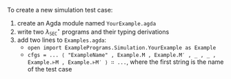 To create a new simulation test case:

1. create an Agda module named `YourExample.agda`
2. write two $\lambda_{\mathtt{SEC}}^\star$ programs and their
   typing derivations
3. add two lines to `Examples.agda`:
   + `open import ExamplePrograms.Simulation.YourExample as Example`
   + `cfgs = ... ⟨ "ExampleName" , Example.M , Example.M′ , _ , _ , Example.⊢M , Example.⊢M′ ⟩ ∷ ...`,
      where the first string is the name of the test case
